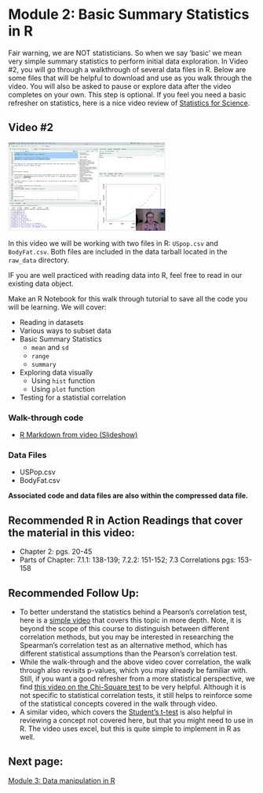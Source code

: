Module 2: Basic Summary Statistics in R
================

Fair warning, we are NOT statisticians. So when we say ‘basic’ we mean
very simple summary statistics to perform initial data exploration. In
Video #2, you will go through a walkthrough of several data files in R.
Below are some files that will be helpful to download and use as you
walk through the video. You will also be asked to pause or explore data
after the video completes on your own. This step is optional. If you
feel you need a basic refresher on statistics, here is a nice video
review of [Statistics for
Science](https://www.youtube.com/watch?v=jf9VT4V4aRI).

## Video #2

[![](../../images/v2.jpeg)](https://youtu.be/k2v89UgqLss)

In this video we will be working with two files in R: `USpop.csv` and
`BodyFat.csv`. Both files are included in the data tarball located in
the `raw_data` directory.

IF you are well practiced with reading data into R, feel free to read in
our existing data object.

Make an R Notebook for this walk through tutorial to save all the code
you will be learning. We will cover:

-   Reading in datasets
-   Various ways to subset data
-   Basic Summary Statistics
    -   `mean` and `sd`
    -   `range`
    -   `summary`
-   Exploring data visually
    -   Using `hist` function
    -   Using `plot` function
-   Testing for a statistial correlation

### Walk-through code

-   [R Markdown from video
    (Slideshow)](http://htmlpreview.github.io/?https://github.com/StevisonLab/R_Mini_Course/blob/main/modules/Module_2/4.02.Basic_Summary_Statistics_in_R.html)

### Data Files

-   USPop.csv
-   BodyFat.csv

**Associated code and data files are also within the compressed data
file.**

## Recommended R in Action Readings that cover the material in this video:

-   Chapter 2: pgs. 20-45
-   Parts of Chapter: 7.1.1: 138-139; 7.2.2: 151-152; 7.3 Correlations
    pgs: 153-158

## Recommended Follow Up:

-   To better understand the statistics behind a Pearson’s correlation
    test, here is a [simple
    video](https://www.youtube.com/watch?v=lVOzlHx_15s) that covers this
    topic in more depth. Note, it is beyond the scope of this course to
    distinguish between different correlation methods, but you may be
    interested in researching the Spearman’s correlation test as an
    alternative method, which has different statistical assumptions than
    the Pearson’s correlation test.
-   While the walk-through and the above video cover correlation, the
    walk through also revisits p-values, which you may already be
    familiar with. Still, if you want a good refresher from a more
    statistical perspective, we find [this video on the Chi-Square
    test](https://www.youtube.com/watch?v=WXPBoFDqNVk&t=40s) to be very
    helpful. Although it is not specific to statistical correlation
    tests, it still helps to reinforce some of the statistical concepts
    covered in the walk through video.
-   A similar video, which covers the [Student’s
    t-test](https://www.youtube.com/watch?v=pTmLQvMM-1M) is also helpful
    in reviewing a concept not covered here, but that you might need to
    use in R. The video uses excel, but this is quite simple to
    implement in R as well.

## Next page:

[Module 3: Data manipulation in
R](https://github.com/StevisonLab/R-Mini-Course/blob/main/modules/Module_3/Data%20manipulation%20in%20R.md)
